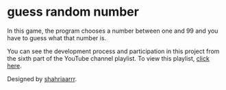 # guess random number
In this game, the program chooses a number between one and 99 and you have to guess what that number is.

You can see the development process and participation in this project from the sixth part of the YouTube channel playlist. To view this playlist, [click here](https://www.youtube.com/watch?v=DmxiSf9MWHI).

Designed by [shahriaarrr](https://github.com/shahriaarrr).
